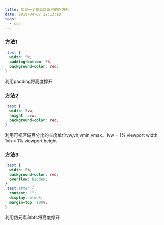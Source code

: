 ```yaml
---
title: 实现一个宽高自适应的正方形
date: 2019-04-07 22:13:18
tags:
  - css
---
```


### 方法1

```css
.test {
  width: 5%;
  padding-bottom: 5%;
  background-color: red;
}

```

利用padding将高度撑开

### 方法2

```css
.test {
  width: 5vw;
  height: 5vw;
  background-color: red;
}
```

利用可视区域百分比的长度单位vw,vh,vmin,vmax。1vw = 1% viewport width; 1vh = 1% viewport height

### 方法3

```css
.test {
  width: 5%;
  background-color: red;
  overflow: hidden;
}
.test:after {
  content: "";
  display: block;
  margin-top: 100%;
}
```

利用伪元素和bfc将高度撑开